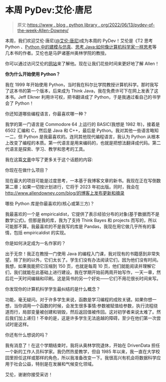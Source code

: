 # 本周 PyDev:艾伦·唐尼

> 原文:[https://www . blog . python library . org/2022/06/13/pydev-of-the-week-Allen-Downey/](https://www.blog.pythonlibrary.org/2022/06/13/pydev-of-the-week-allen-downey/)

本周，我们欢迎艾伦·唐尼([@艾伦·唐尼](https://twitter.com/AllenDowney))成为本周的 PyDev！艾伦是《T2 思考 Python 、[Python 中的建模与仿真](https://amzn.to/3FYWFuQ)、[思考 Java:如何像计算机科学家一样思考](https://amzn.to/3wvr13M)等几本书的作者。艾伦也是马萨诸塞州奥林学院的教授。

你可以通过访问艾伦的[网站](https://www.allendowney.com/wp/)来了解他。现在让我们花些时间来更好地了解 Allen！

**你为什么开始使用 Python？**

我在 1999 年开始使用 Python，当时我在科尔比学院教授计算机科学。那时我写了这本书的第一个版本，后来成为 Think Java，我在免费许可下在网上发表了这本书。Jeff Elkner 利用许可权，把书翻译成了 Python，于是我通过看自己的书学会了 Python！

你还知道哪些编程语言，你最喜欢哪一种？

我学的第一门语言是 Commodore 64 上运行的 BASIC(我想是 1982 年)，接着是 6502 汇编和 C，然后是 Java 和 C++，最后是 Python。我对其他一些语言略知一二，但 Python 是我最喜欢的。连同其他现代编程语言，我认为 Python 从根本上改变了编程的本质。第一代语言是用来编码的，也就是把想法翻译成代码。第二代语言是探索、学习、教学和思考的工具。

我在这篇[文章](https://blogs.scientificamerican.com/guest-blog/programming-as-a-way-of-thinking/)中写了更多关于这个话题的内容:

你现在在做什么项目？

现在最大的项目可能是过度思考，一本基于我博客文章的新书。我现在正在写倒数第二章；如果一切按计划进行，它将于 2023 年初出版。同时，我会在 http://www.allendowney.com/blog/的博客上发布更新和摘录

哪些 Python 库是你最喜欢的(核心或第三方)？

我最喜欢的一个是 empiricaldist，它提供了表示经验分布的对象(基于数据而不是数学公式)。但那是我的库，我为了支持 Think Bayes 和 projects 而写的，所以可能那不算。我最喜欢的不是我写的库是 Pandas，我现在用它做几乎所有的事情，包括 empiricaldist 的实现。

你是如何决定成为一名作家的？

出于无奈！我正在教授一门使用 Java 的编程入门课，我对现有的书籍感到非常失望。除了别的以外，它们太长了。学生们没有办法阅读它们，因为他们没有时间。我想，如果我能把它压缩到 150 页，也就是每周 10 页，他们就能阅读并理解它们，我们就能在此基础上进行建设。我在学期开始前两周开始写作，一天一章，然后花一天时间编辑和印刷。这是简书的另一个好处——它们不用花很长时间来写。

你发现你的计算机科学学生最纠结的是什么概念？

功能，毫无疑问。对于许多学生来说，函数是学习编程的成败关键。如果你想一想，当你调用一个函数的时候，会发生很多事情:参数被赋值给参数，执行流程绕道而行，局部变量被创建和销毁，然后返回值被传回。这对初学者来说太难了。然后我们加上递归！不幸的是，这是许多学生无法逾越的障碍，至少在他们第一次尝试时是这样。

你还有什么想说的吗？

我有消息了！在这个学期结束时，我将从奥林学院退休，开始在 DrivenData 担任一个新的工作人员科学家。我仍然热爱教学，但自 1985 年以来，我一直在大学校园里担任这样或那样的角色，所以我准备改变一下。我很高兴有机会将数据科学应用于社会公益，特别是在发展和气候变化领域。

艾伦，谢谢你接受采访！